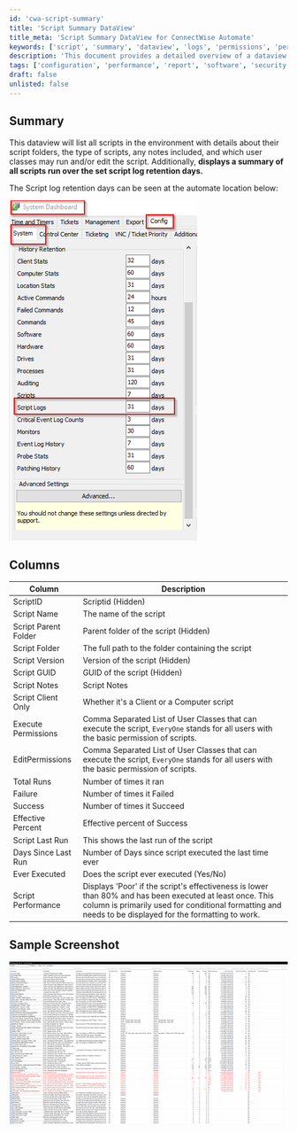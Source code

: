 ```yaml
---
id: 'cwa-script-summary'
title: 'Script Summary DataView'
title_meta: 'Script Summary DataView for ConnectWise Automate'
keywords: ['script', 'summary', 'dataview', 'logs', 'permissions', 'performance']
description: 'This document provides a detailed overview of a dataview that lists all scripts in the ConnectWise Automate environment, including their folder details, types, execution permissions, and performance metrics. It also summarizes script execution over a defined retention period.'
tags: ['configuration', 'performance', 'report', 'software', 'security']
draft: false
unlisted: false
---
```

## Summary

This dataview will list all scripts in the environment with details about their script folders, the type of scripts, any notes included, and which user classes may run and/or edit the script. Additionally, **displays a summary of all scripts run over the set script log retention days.**

The Script log retention days can be seen at the automate location below:

![Script Log Retention Days](../../../static/img/Automate---Script-List/image_1.png)

## Columns

| Column                     | Description                                                                                                       |
|---------------------------|-------------------------------------------------------------------------------------------------------------------|
| ScriptID                  | Scriptid (Hidden)                                                                                                 |
| Script Name               | The name of the script                                                                                            |
| Script Parent Folder      | Parent folder of the script (Hidden)                                                                             |
| Script Folder             | The full path to the folder containing the script                                                                 |
| Script Version            | Version of the script (Hidden)                                                                                    |
| Script GUID               | GUID of the script (Hidden)                                                                                      |
| Script Notes              | Script Notes                                                                                                     |
| Script Client Only        | Whether it's a Client or a Computer script                                                                        |
| Execute Permissions        | Comma Separated List of User Classes that can execute the script, `EveryOne` stands for all users with the basic permission of scripts. |
| EditPermissions           | Comma Separated List of User Classes that can execute the script, `EveryOne` stands for all users with the basic permission of scripts. |
| Total Runs                | Number of times it ran                                                                                            |
| Failure                   | Number of times it Failed                                                                                         |
| Success                   | Number of times it Succeed                                                                                        |
| Effective Percent         | Effective percent of Success                                                                                      |
| Script Last Run           | This shows the last run of the script                                                                             |
| Days Since Last Run      | Number of Days since script executed the last time ever                                                          |
| Ever Executed             | Does the script ever executed (Yes/No)                                                                           |
| Script Performance         | Displays 'Poor' if the script's effectiveness is lower than 80% and has been executed at least once. This column is primarily used for conditional formatting and needs to be displayed for the formatting to work. |

## Sample Screenshot

![Sample Screenshot](../../../static/img/Automate---Script-List/image_2.png)



